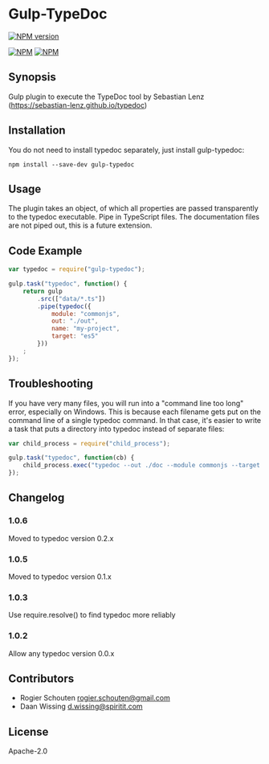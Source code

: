 # Gulp-TypeDoc

[![NPM version](https://badge.fury.io/js/gulp-typedoc.svg)](http://badge.fury.io/js/gulp-typedoc)

[![NPM](https://nodei.co/npm/gulp-typedoc.png?downloads=true&downloadRank=true&stars=true)](https://nodei.co/npm/gulp-typedoc/)
[![NPM](https://nodei.co/npm-dl/gulp-typedoc.png?months=9&height=3)](https://nodei.co/npm/gulp-typedoc/)

## Synopsis


Gulp plugin to execute the TypeDoc tool by Sebastian Lenz (https://sebastian-lenz.github.io/typedoc)



## Installation

You do not need to install typedoc separately, just install gulp-typedoc:

```shell
npm install --save-dev gulp-typedoc
```

## Usage

The plugin takes an object, of which all properties are passed transparently to the typedoc executable. Pipe in TypeScript files. The documentation files are not piped out, this is a future extension. 

## Code Example

```javascript
var typedoc = require("gulp-typedoc");

gulp.task("typedoc", function() {
	return gulp
		.src(["data/*.ts"])
		.pipe(typedoc({ 
			module: "commonjs", 
			out: "./out", 
			name: "my-project", 
			target: "es5"
		}))
	;
});
```

## Troubleshooting

If you have very many files, you will run into a "command line too long" error, especially on Windows. This is because each filename gets put on the command line of a single typedoc command.
In that case, it's easier to write a task that puts a directory into typedoc instead of separate files:

```javascript
var child_process = require("child_process");

gulp.task("typedoc", function(cb) {
	child_process.exec("typedoc --out ./doc --module commonjs --target es5 --name MyProject ./my_code_directory/", cb);
});
```

## Changelog

### 1.0.6
Moved to typedoc version 0.2.x

### 1.0.5
Moved to typedoc version 0.1.x

### 1.0.3
Use require.resolve() to find typedoc more reliably

### 1.0.2
Allow any typedoc version 0.0.x

## Contributors

* Rogier Schouten <rogier.schouten@gmail.com>
* Daan Wissing <d.wissing@spiritit.com>

## License

Apache-2.0


